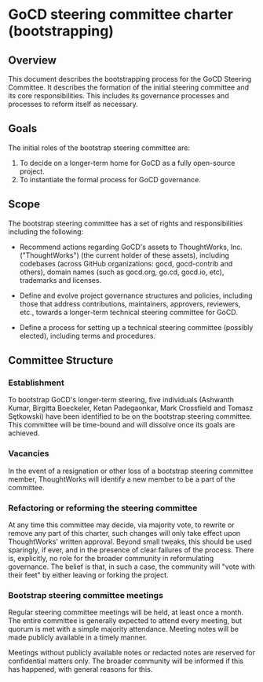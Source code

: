 # GoCD steering committee charter (bootstrapping)

## Overview

This document describes the bootstrapping process for the GoCD Steering Committee. It describes the formation of the initial steering committee and its core responsibilities. This includes its governance processes and processes to reform itself as necessary.

## Goals

The initial roles of the bootstrap steering committee are:
1. To decide on a longer-term home for GoCD as a fully open-source project.
2. To instantiate the formal process for GoCD governance.

## Scope

The bootstrap steering committee has a set of rights and responsibilities including the following:

- Recommend actions regarding GoCD's assets to ThoughtWorks, Inc. ("ThoughtWorks") (the current holder of these assets), including codebases (across GitHub organizations: gocd, gocd-contrib and others), domain names (such as gocd.org, go.cd, gocd.io, etc), trademarks and licenses.

- Define and evolve project governance structures and policies, including those that address contributions, maintainers, approvers, reviewers, etc., towards a longer-term technical steering committee for GoCD.

- Define a process for setting up a technical steering committee (possibly elected), including terms and procedures.

## Committee Structure

### Establishment

To bootstrap GoCD's longer-term steering, five individuals (Ashwanth Kumar, Birgitta Boeckeler, Ketan Padegaonkar, Mark Crossfield and Tomasz Sętkowski) have been identified to be on the bootstrap steering committee. This committee will be time-bound and will dissolve once its goals are achieved.

### Vacancies

In the event of a resignation or other loss of a bootstrap steering committee member, ThoughtWorks will identify a new member to be a part of the committee.

### Refactoring or reforming the steering committee

At any time this committee may decide, via majority vote, to rewrite or remove any part of this charter, such changes will only take effect upon ThoughtWorks' written approval. Beyond small tweaks, this should be used sparingly, if ever, and in the presence of clear failures of the process. There is, explicitly, no role for the broader community in reformulating governance. The belief is that, in such a case, the community will "vote with their feet" by either leaving or forking the project.

### Bootstrap steering committee meetings

Regular steering committee meetings will be held, at least once a month. The entire committee is generally expected to attend every meeting, but quorum is met with a simple majority attendance. Meeting notes will be made publicly available in a timely manner.

Meetings without publicly available notes or redacted notes are reserved for confidential matters only. The broader community will be informed if this has happened, with general reasons for this.
